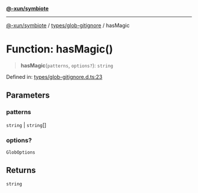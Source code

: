 [**@-xun/symbiote**](../../../README.md)

***

[@-xun/symbiote](../../../README.md) / [types/glob-gitignore](../README.md) / hasMagic

# Function: hasMagic()

> **hasMagic**(`patterns`, `options?`): `string`

Defined in: [types/glob-gitignore.d.ts:23](https://github.com/Xunnamius/symbiote/blob/48c46d37ea3b78fc8beb9f4e201920c2bff28719/types/glob-gitignore.d.ts#L23)

## Parameters

### patterns

`string` | `string`[]

### options?

`GlobOptions`

## Returns

`string`
